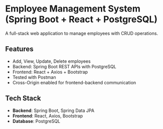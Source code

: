 # Employee Management System (Spring Boot + React + PostgreSQL)

A full-stack web application to manage employees with CRUD operations.

## Features
- Add, View, Update, Delete employees
- Backend: Spring Boot REST APIs with PostgreSQL
- Frontend: React + Axios + Bootstrap
- Tested with Postman
- Cross-Origin enabled for frontend-backend communication

## Tech Stack
- **Backend**: Spring Boot, Spring Data JPA
- **Frontend**: React, Axios, Bootstrap
- **Database**: PostgreSQL


